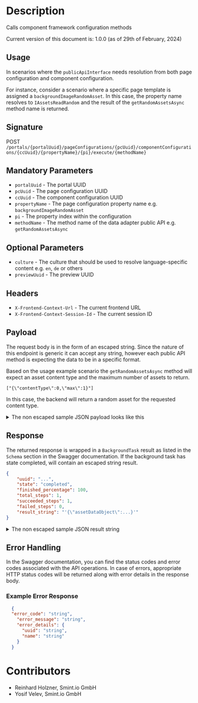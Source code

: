 Description
===========

Calls component framework configuration methods

Current version of this document is: 1.0.0 (as of 29th of February, 2024)

## Usage

In scenarios where the `publicApiInterface` needs resolution from both page configuration and component configuration.

For instance, consider a scenario where a specific page template is assigned a `backgroundImageRandomAsset`. In this case, the property name resolves to `IAssetsReadRandom` and the result of the `getRandomAssetsAsync` method name is returned.

## Signature

POST `/portals/{portalUuid}/pageConfigurations/{pcUuid}/componentConfigurations/{ccUuid}/{propertyName}/{pi}/execute/{methodName}`

## Mandatory Parameters

- `portalUuid` - The portal UUID
- `pcUuid` - The page configuration UUID
- `ccUuid` - The component configuration UUID
- `propertyName` - The page configuration property name e.g. `backgroundImageRandomAsset`
- `pi` - The property index within the configuration
- `methodName` - The method name of the data adapter public API e.g. `getRandomAssetsAsync`

## Optional Parameters

- `culture` - The culture that should be used to resolve language-specific content e.g. `en`, `de` or others
- `previewUuid` - The preview UUID

## Headers

- `X-Frontend-Context-Url` - The current frontend URL
- `X-Frontend-Context-Session-Id` - The current session ID

## Payload

The request body is in the form of an escaped string.
Since the nature of this endpoint is generic it can accept any string, however each public API method is expecting the data to be in a specific format.

Based on the usage example scenario the `getRandomAssetsAsync` method will expect an asset content type and the maximum number of assets to return.

```
["{\"contentType\":0,\"max\":1}"]
```

In this case, the backend will return a random asset for the requested content type.

<details>
  <summary>
    The non escaped sample JSON payload looks like this
  </summary>

```JSON
[
    {
    "contentType": 0,
    "max": 1
    }
]
```

</details>

## Response

The returned response is wrapped in a `BackgroundTask` result as listed in the `Schema` section in the Swagger documentation.
If the background task has state completed, will contain an escaped string result.

```JSON
{
    "uuid": "...",
    "state": "completed",
    "finished_percentage": 100,
    "total_steps": 1,
    "succeeded_steps": 1,
    "failed_steps": 0,
    "result_string": "'{\"assetDataObject\":...}'"
}
```

<details>
  <summary>
    The non escaped sample JSON result string
  </summary>

```JSON
{
  "assetDataObject": {
    "uuid": "123:image:AVFgSgVHUP18jI2wRx0w",
    "properties": [
        // ...
    ]
  }
}
```

</details>

## Error Handling

In the Swagger documentation, you can find the status codes and error codes associated with the API operations. In case of errors, appropriate HTTP status codes will be returned along with error details in the response body.

### Example Error Response

```json
  {
  "error_code": "string",
    "error_message": "string",
    "error_details": {
      "uuid": "string",
      "name": "string"
    }  
  }
```

Contributors
============

- Reinhard Holzner, Smint.io GmbH
- Yosif Velev, Smint.io GmbH
